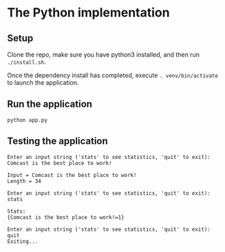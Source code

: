 # The Python implementation

## Setup

Clone the repo, make sure you have python3 installed, and then run `./install.sh`.

Once the dependency install has completed, execute `. venv/bin/activate` to launch the application.

## Run the application

```
python app.py
```

## Testing the application

```
Enter an input string ('stats' to see statistics, 'quit' to exit): Comcast is the best place to work!

Input = Comcast is the best place to work!
Length = 34

Enter an input string ('stats' to see statistics, 'quit' to exit): stats

Stats:
{Comcast is the best place to work!=1}

Enter an input string ('stats' to see statistics, 'quit' to exit): quit
Exiting...
```